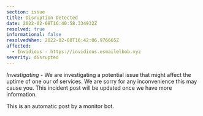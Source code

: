 ```yaml
---
section: issue
title: Disruption Detected
date: 2022-02-08T16:40:58.334932Z
resolved: true
informational: false
resolvedWhen: 2022-02-08T16:42:06.976665Z
affected:
  - Invidious - https://invidious.esmailelbob.xyz
severity: disrupted
---
```

*Investigating* - We are investigating a potential issue that might affect the uptime of one our of services. We are sorry for any inconvenience this may cause you. This incident post will be updated once we have more information.

This is an automatic post by a monitor bot.
        
